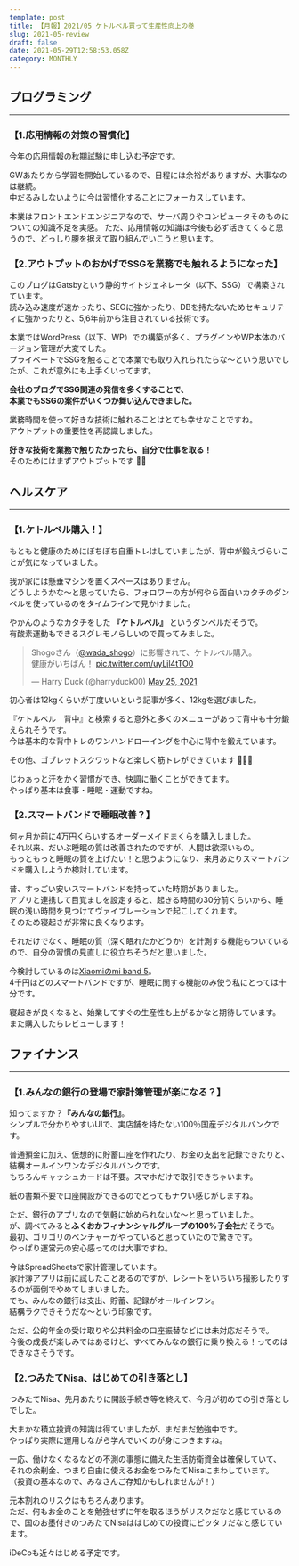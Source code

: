 ```yaml
---
template: post
title: 【月報】2021/05 ケトルベル買って生産性向上の巻
slug: 2021-05-review
draft: false
date: 2021-05-29T12:58:53.058Z
category: MONTHLY
---
```

## プログラミング

- - -

### 【1.応用情報の対策の習慣化】

今年の応用情報の秋期試験に申し込む予定です。  

GWあたりから学習を開始しているので、日程には余裕がありますが、大事なのは継続。\
中だるみしないように今は習慣化することにフォーカスしています。  

本業はフロントエンドエンジニアなので、サーバ周りやコンピュータそのものについての知識不足を実感。  ただ、応用情報の知識は今後も必ず活きてくると思うので、どっしり腰を据えて取り組んでいこうと思います。  

### 【2.アウトプットのおかげでSSGを業務でも触れるようになった】

このブログはGatsbyという静的サイトジェネレータ（以下、SSG）で構築されています。\
読み込み速度が速かったり、SEOに強かったり、DBを持たないためセキュリティに強かったりと、5,6年前から注目されている技術です。  

本業ではWordPress（以下、WP）での構築が多く、プラグインやWP本体のバージョン管理が大変でした。\
プライベートでSSGを触ることで本業でも取り入れられたらな〜という思いでしたが、これが意外にも上手くいってます。  

 **会社のブログでSSG関連の発信を多くすることで、\
本業でもSSGの案件がいくつか舞い込んできました。**  

業務時間を使って好きな技術に触れることはとても幸せなことですね。\
アウトプットの重要性を再認識しました。  

 **好きな技術を業務で触りたかったら、自分で仕事を取る！** \
そのためにはまずアウトプットです 💪🏻

## ヘルスケア

- - -

### 【1.ケトルベル購入！】

もともと健康のためにぼちぼち自重トレはしていましたが、背中が鍛えづらいことが気になっていました。  

我が家には懸垂マシンを置くスペースはありません。\
どうしようかな〜と思っていたら、フォロワーの方が何やら面白いカタチのダンベルを使っているのをタイムラインで見かけました。  

やかんのようなカタチをした **『ケトルベル』** というダンベルだそうで。\
有酸素運動もできるスグレモノらしいので買ってみました。  

<blockquote class="twitter-tweet" data-partner="tweetdeck"><p lang="ja" dir="ltr">Shogoさん（<a href="https://twitter.com/wada_shogo?ref_src=twsrc%5Etfw">@wada_shogo</a>）に影響されて、ケトルベル購入。<br>健康がいちばん！ <a href="https://t.co/uyLjl4tTO0">pic.twitter.com/uyLjl4tTO0</a></p>&mdash; Harry Duck (@harryduck00) <a href="https://twitter.com/harryduck00/status/1397116323025412104?ref_src=twsrc%5Etfw">May 25, 2021</a></blockquote>

初心者は12kgくらいが丁度いいという記事が多く、12kgを選びました。  

『ケトルベル　背中』と検索すると意外と多くのメニューがあって背中も十分鍛えられそうです。\
今は基本的な背中トレのワンハンドローイングを中心に背中を鍛えています。  

その他、ゴブレットスクワットなど楽しく筋トレができています 🤸🏻‍♂️

じわぁっと汗をかく習慣ができ、快調に働くことができてます。  \
やっぱり基本は食事・睡眠・運動ですね。  

### 【2.スマートバンドで睡眠改善？】

何ヶ月か前に4万円くらいするオーダーメイドまくらを購入しました。\
それ以来、だいぶ睡眠の質は改善されたのですが、人間は欲深いもの。\
もっともっと睡眠の質を上げたい！と思うようになり、来月あたりスマートバンドを購入しようか検討しています。  

昔、すっごい安いスマートバンドを持っていた時期がありました。\
アプリと連携して目覚ましを設定すると、起きる時間の30分前くらいから、睡眠の浅い時間を見つけてヴァイブレーションで起こしてくれます。\
そのため寝起きが非常に良くなります。  

それだけでなく、睡眠の質（深く眠れたかどうか）を計測する機能もついているので、自分の習慣の見直しに役立ちそうだと思いました。  

今検討しているのは[Xiaomiのmi band 5](https://www.amazon.co.jp/gp/product/B08R86CSMK/ref=ox_sc_act_image_4?smid=A1D3Y3MY6N65Z&psc=1)。\
4千円ほどのスマートバンドですが、睡眠に関する機能のみ使う私にとっては十分です。  

寝起きが良くなると、始業してすぐの生産性も上がるかなと期待しています。\
また購入したらレビューします！  

## ファイナンス

- - -

### 【1.みんなの銀行の登場で家計簿管理が楽になる？】

知ってますか？**『みんなの銀行』**。\
シンプルで分かりやすいUIで、実店舗を持たない100％国産デジタルバンクです。  

普通預金に加え、仮想的に貯蓄口座を作れたり、お金の支出を記録できたりと、\
結構オールインワンなデジタルバンクです。\
もちろんキャッシュカードは不要。スマホだけで取引できちゃいます。  

紙の書類不要で口座開設ができるのでとってもナウい感じがしますね。　

ただ、銀行のアプリなので気軽に始められないな〜と思っていました。\
が、調べてみると**ふくおかフィナンシャルグループの100%子会社**だそうで。\
最初、ゴリゴリのベンチャーがやっていると思っていたので驚きです。\
やっぱり運営元の安心感ってのは大事ですね。  

今はSpreadSheetsで家計管理しています。\
家計簿アプリは前に試したことあるのですが、レシートをいちいち撮影したりするのが面倒でやめてしまいました。\
でも、みんなの銀行は支出、貯蓄、記録がオールインワン。\
結構ラクできそうだな〜という印象です。  

ただ、公的年金の受け取りや公共料金の口座振替などには未対応だそうで。\
今後の成長が楽しみではあるけど、すべてみんなの銀行に乗り換える！ってのはできなさそうです。  

### 【2.つみたてNisa、はじめての引き落とし】

つみたてNisa、先月あたりに開設手続き等を終えて、今月が初めての引き落としでした。

大まかな積立投資の知識は得ていましたが、まだまだ勉強中です。\
やっぱり実際に運用しながら学んでいくのが身につきますね。  

一応、働けなくなるなどの不測の事態に備えた生活防衛資金は確保していて、\
それの余剰金、つまり自由に使えるお金をつみたてNisaにまわしています。\
（投資の基本なので、みなさんご存知かもしれませんが！）  

元本割れのリスクはもちろんあります。\
ただ、何もお金のことを勉強せずに年を取るほうがリスクだなと感じているので、国のお墨付きのつみたてNisaははじめての投資にピッタリだなと感じています。  

iDeCoも近々はじめる予定です。